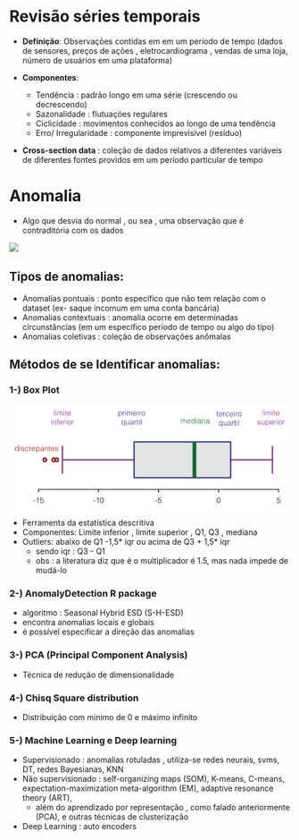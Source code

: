 # Revisão séries temporais 
* __Definição__: Observações contidas em em um período de tempo (dados de sensores, preços de ações , eletrocardiograma , vendas de uma loja, número de usuários em uma plataforma)

* __Componentes__: 
    * Tendência : padrão longo em uma série (crescendo ou decrescendo)
    * Sazonalidade :  flutuações regulares
    * Ciclicidade : movimentos conhecidos ao longo de uma tendência
    * Erro/ Irregularidade : componente imprevisível (resíduo)  

* __Cross-section data__ : coleção de dados relativos a diferentes variáveis  de diferentes fontes providos em um período particular de tempo

# Anomalia

* Algo que desvia do normal , ou sea , uma observação que é contraditória com os dados 

![](https://miro.medium.com/max/700/0*viL5WxtnFLMCyFXo)

## Tipos de anomalias:

* Anomalias pontuais : ponto específico que não tem relação com o dataset (ex- saque incomum em uma conta bancária)
* Anomalias contextuais : anomalia ocorre em determinadas circunstâncias  (em um específico período de tempo ou algo do tipo)
* Anomalias coletivas : coleção de observações anômalas


## Métodos de se Identificar anomalias:

### 1-) Box Plot

![](imagens/Elements_of_a_boxplot_pt.svg.png)

* Ferramenta da estatística descritiva
* Componentes:  Limite inferior , limite superior , Q1, Q3 , mediana 
* Outliers:  abaixo de Q1 -1,5* iqr ou acima de Q3 + 1,5* iqr
    * sendo iqr : Q3 - Q1
    * obs : a literatura diz que é o multiplicador é 1.5, mas nada impede de mudá-lo 

### 2-) AnomalyDetection R package 
* algoritmo : Seasonal Hybrid ESD (S-H-ESD) 
* encontra anomalias locais e globais
* é possível  especificar a direção das anomalias

### 3-) PCA (Principal Component Analysis) 

* Técnica de redução de dimensionalidade

### 4-) Chisq Square distribution

* Distribuição com mínimo de 0 e máximo infinito


### 5-) Machine Learning e Deep learning
* Supervisionado : anomalias rotuladas , utiliza-se redes neurais, svms, DT, redes Bayesianas, KNN
* Não supervisionado :  self-organizing maps (SOM), K-means, C-means,   expectation-maximization meta-algorithm (EM), adaptive resonance theory (ART),  
    * além do aprendizado por representação , como falado anteriormente (PCA), e outras técnicas de clusterização
* Deep Learning : auto encoders
